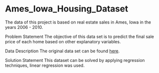 # Ames_Iowa_Housing_Dataset
The data of this project is based on real estate sales in Ames, Iowa in the years 2006 - 2010.

Problem Statement
The objective of this data set is to predict the final sale price of each home based on other explanatory variables.

Data Description
The original data set can be found [here]([url](https://web.stanford.edu/class/stats191/data/amesdoc.txt)).

Solution Statement
This dataset can be solved by applying regression techniques, linear regression was used.

